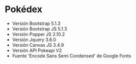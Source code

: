 # Pokédex

- Versión Bootstrap 5.1.3
- Versión Bootstrap JS 5.1.3
- Versión Popper JS 2.10.2
- Versión Jquery 3.6.0
- Versión Canvas JS 3.4.9
- Versión API Pokeapi V2
- Fuente 'Encode Sans Semi Condensed' de Google Fonts
